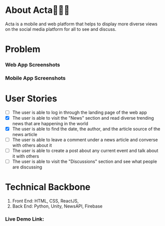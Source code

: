 # About Acta📰🌿🌱  

Acta is a mobile and web platform that helps to display more diverse views on the social media platform for all to see and discuss.

# Problem 

### Web App Screenshots 

### Mobile App Screenshots 

# User Stories
- [ ] The user is able to log in through the landing page of the web app
- [x] The user is able to visit the "News" section and read diverse trending news that are happening in the world
- [x] The user is able to find the date, the author, and the article source of the news article
- [ ] The user is able to leave a comment under a news article and converse with others about it
- [ ] The user is able to create a post about any current event and talk about it with others
- [ ] The user is able to visit the "Discussions" section and see what people are discussing 

# Technical Backbone
1. Front End:  HTML, CSS, ReactJS, 
2. Back End: Python, Unity, NewsAPI, Firebase

### Live Demo Link:
